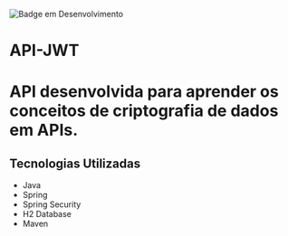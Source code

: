 ![Badge em Desenvolvimento](http://img.shields.io/static/v1?label=STATUS&message=EM%20DESENVOLVIMENTO&color=GREEN&style=for-the-badge)
<h1>API-JWT<h1>
  API desenvolvida para aprender os conceitos de criptografia de dados em APIs.
  <h2>Tecnologias Utilizadas</h2>
  <ul>
    <li>Java</li>
    <li>Spring</li>
    <li>Spring Security</li>
    <li>H2 Database</li>
    <li>Maven</li>
  </ul>

